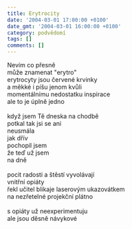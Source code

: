 ```yaml
---
title: Erytrocity
date: '2004-03-01 17:00:00 +0100'
date_gmt: '2004-03-01 16:00:00 +0100'
category: podvědomí
tags: []
comments: []
---
```

<p>Nevím co přesně<br>
může znamenat "erytro"<br>
erytrocyty jsou červené krvinky<br>
a měkké i píšu jenom kvůli<br>
momentálnímu nedostatku inspirace<br>
ale to je úplně jedno<br>
<br>když jsem Tě dneska na chodbě<br>
potkal tak jsi se ani<br>
neusmála<br>
jak dřív<br>
pochopil jsem<br>
že teď už jsem<br>
na dně<br>
<br>pocit radosti a štěstí vyvolávají<br>
vnitřní opiáty<br>
řekl učitel blikaje laserovým ukazovátkem<br>
na nezřetelné projekční plátno<br>
<br>s opiáty už neexperimentuju<br>
ale jsou děsně návykové</p>
